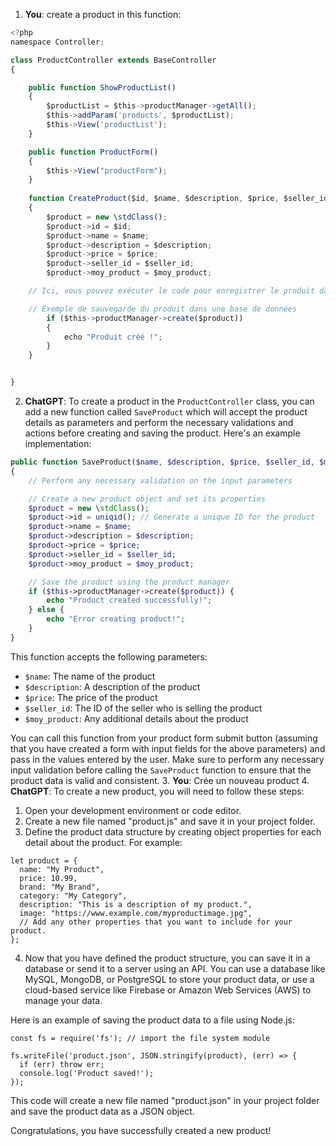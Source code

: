 1. **You**: create a product in this function: 
```javascript
<?php
namespace Controller;

class ProductController extends BaseController
{

    public function ShowProductList()
    {
        $productList = $this->productManager->getAll();
        $this->addParam('products', $productList);
        $this->View('productList');
    }

    public function ProductForm()
    {
        $this->View("productForm");
    }
    
    function CreateProduct($id, $name, $description, $price, $seller_id, $moy_product)
    {
        $product = new \stdClass();
        $product->id = $id;
        $product->name = $name;
        $product->description = $description;
        $product->price = $price;
        $product->seller_id = $seller_id;
        $product->moy_product = $moy_product;

    // Ici, vous pouvez exécuter le code pour enregistrer le produit dans votre système de gestion des produits

    // Exemple de sauvegarde du produit dans une base de données
        if ($this->productManager->create($product))
        {
            echo "Produit créé !";
        }
    }


}
```
2. **ChatGPT**: To create a product in the `ProductController` class, you can add a new function called `SaveProduct` which will accept the product details as parameters and perform the necessary validations and actions before creating and saving the product. Here's an example implementation:

```php
public function SaveProduct($name, $description, $price, $seller_id, $moy_product)
{
    // Perform any necessary validation on the input parameters

    // Create a new product object and set its properties
    $product = new \stdClass();
    $product->id = uniqid(); // Generate a unique ID for the product
    $product->name = $name;
    $product->description = $description;
    $product->price = $price;
    $product->seller_id = $seller_id;
    $product->moy_product = $moy_product;

    // Save the product using the product manager
    if ($this->productManager->create($product)) {
        echo "Product created successfully!";
    } else {
        echo "Error creating product!";
    }
}
```

This function accepts the following parameters:

- `$name`: The name of the product
- `$description`: A description of the product
- `$price`: The price of the product
- `$seller_id`: The ID of the seller who is selling the product
- `$moy_product`: Any additional details about the product

You can call this function from your product form submit button (assuming that you have created a form with input fields for the above parameters) and pass in the values entered by the user. Make sure to perform any necessary input validation before calling the `SaveProduct` function to ensure that the product data is valid and consistent.
3. **You**: Crée un nouveau product 
4. **ChatGPT**: To create a new product, you will need to follow these steps:

1. Open your development environment or code editor.
2. Create a new file named "product.js" and save it in your project folder.
3. Define the product data structure by creating object properties for each detail about the product. For example:

```
let product = {
  name: "My Product",
  price: 10.99,
  brand: "My Brand",
  category: "My Category",
  description: "This is a description of my product.",
  image: "https://www.example.com/myproductimage.jpg",
  // Add any other properties that you want to include for your product.
};
```

4. Now that you have defined the product structure, you can save it in a database or send it to a server using an API. You can use a database like MySQL, MongoDB, or PostgreSQL to store your product data, or use a cloud-based service like Firebase or Amazon Web Services (AWS) to manage your data.

Here is an example of saving the product data to a file using Node.js:

```
const fs = require('fs'); // import the file system module

fs.writeFile('product.json', JSON.stringify(product), (err) => {
  if (err) throw err;
  console.log('Product saved!');
});
```

This code will create a new file named "product.json" in your project folder and save the product data as a JSON object.

Congratulations, you have successfully created a new product!